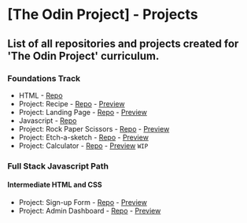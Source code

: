 # [The Odin Project] - Projects

## List of all repositories and projects created for 'The Odin Project' curriculum.

### Foundations Track

- HTML - [Repo](https://github.com/AarKiMos/odin-foundation-html)
- Project: Recipe - [Repo](https://github.com/AarKiMos/odin-recipes) - [Preview](https://pages.aachmanmittal.in/odin-recipes/)
- Project: Landing Page - [Repo](https://github.com/AarKiMos/odin-landing-page) - [Preview](https://pages.aachmanmittal.in/odin-landing-page/)
- Javascript - [Repo](https://github.com/AarKiMos/odin-foundation-js)
- Project: Rock Paper Scissors - [Repo](https://github.com/AarKiMos/odin-rock-paper-scissors) - [Preview](https://pages.aachmanmittal.in/odin-rock-paper-scissors/)
- Project: Etch-a-sketch - [Repo](https://github.com/AarKiMos/odin-etch-a-sketch) - [Preview](https://pages.aachmanmittal.in/odin-etch-a-sketch/)
- Project: Calculator - [Repo](https://github.com/AarKiMos/odin-calculator) - [Preview](http://pages.aachmanmittal.in/odin-calculator/) `WIP`

### Full Stack Javascript Path

#### Intermediate HTML and CSS

- Project: Sign-up Form - [Repo](https://github.com/AarKiMos/odin-signup-form) - [Preview](http://pages.aachmanmittal.in/odin-signup-form/)
- Project: Admin Dashboard - [Repo](https://github.com/AarKiMos/odin-admin-dashboard) - [Preview](http://pages.aachmanmittal.in/odin-admin-dashboard/)
